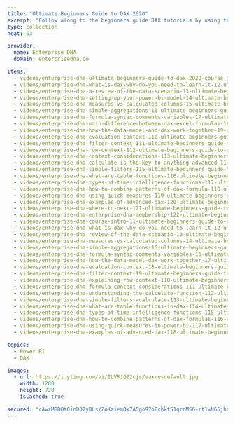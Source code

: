```yaml
---
title: "Ultimate Beginners Guide to DAX 2020"
excerpt: "Follow along to the beginners guide DAX tutorials by using the demo data available for download. Enjoy!"
type: collection
heat: 63

provider:
  name: Enterprise DNA
  domain: enterprisedna.co

items:
  - videos/enterprise-dna-ultimate-beginners-guide-to-dax-2020-course-intro
  - videos/enterprise-dna-what-is-dax-why-do-you-need-to-learn-it-12-ultimate-beginners-guide-to-dax-2020
  - videos/enterprise-dna-a-review-of-the-data-scenario-13-ultimate-beginner-guide-to-dax-2020
  - videos/enterprise-dna-setting-up-your-power-bi-model-14-ultimate-beginner-guide-to-dax-2020
  - videos/enterprise-dna-measures-vs-calculated-columns-15-ultimate-beginners-guide-to-dax-2020
  - videos/enterprise-dna-simple-aggregations-16-ultimate-beginners-guide-to-dax-2020
  - videos/enterprise-dna-formula-syntax-comments-variables-17-ultimate-beginners-guide-to-dax-2020
  - videos/enterprise-dna-main-difference-between-dax-excel-formulas-18-ultimate-beginners-guide-to-dax-2020
  - videos/enterprise-dna-how-the-data-model-and-dax-work-together-19-ultimate-beginners-guide-to-dax-2020
  - videos/enterprise-dna-evaluation-context-110-ultimate-beginners-guide-to-dax-2020
  - videos/enterprise-dna-filter-context-111-ultimate-beginners-guide-to-dax-2020
  - videos/enterprise-dna-row-context-112-ultimate-beginners-guide-to-dax-2020
  - videos/enterprise-dna-context-considerations-113-ultimate-beginners-guide-to-dax-2020
  - videos/enterprise-dna-calculate-is-the-key-to-anything-advanced-114-ultimate-beginners-guide-to-dax-2020
  - videos/enterprise-dna-simple-filters-115-ultimate-beginners-guide-to-dax-2020
  - videos/enterprise-dna-what-are-table-functions-116-ultimate-beginners-guide-to-dax-2020
  - videos/enterprise-dna-types-of-time-intelligence-functions-117-ultimate-beginners-guide-to-dax-2020
  - videos/enterprise-dna-how-to-combine-patterns-of-dax-formula-118-ultimate-beginners-guide-to-dax-2020
  - videos/enterprise-dna-using-quick-measures-119-ultimate-beginners-guide-to-dax-2020
  - videos/enterprise-dna-examples-of-advanced-dax-120-ultimate-beginners-guide-to-dax-2020
  - videos/enterprise-dna-where-to-next-121-ultimate-beginners-guide-to-dax-2020
  - videos/enterprise-dna-enterprise-dna-membership-122-ultimate-beginners-guide-to-dax-2020
  - videos/enterprise-dna-course-intro-11-ultimate-beginners-guide-to-dax-2019
  - videos/enterprise-dna-what-is-dax-why-do-you-need-to-learn-it-12-ultimate-beginner-guide-to-dax-2019
  - videos/enterprise-dna-review-of-the-data-scenario-13-ultimate-beginners-guide-to-dax-2019
  - videos/enterprise-dna-measures-vs-calculated-columns-14-ultimate-beginners-guide-to-dax-2019
  - videos/enterprise-dna-simple-aggregations-15-ultimate-beginners-guide-to-dax-2019
  - videos/enterprise-dna-formula-syntax-comments-variables-16-ultimate-beginners-guide-to-dax-2019
  - videos/enterprise-dna-how-the-data-model-dax-work-together-17-ultimate-beginners-guide-to-dax-2019
  - videos/enterprise-dna-evaluation-context-18-ultimate-beginners-guide-to-dax-2019
  - videos/enterprise-dna-filter-context-19-ultimate-beginners-guide-to-dax-2019
  - videos/enterprise-dna-explaining-row-context-110-ultimate-beginners-guide-to-dax-2019
  - videos/enterprise-dna-formula-context-considerations-111-ultimate-beginners-guide-to-dax-2019
  - videos/enterprise-dna-understanding-the-calculate-function-112-ultimate-beginners-guide-to-dax-2019
  - videos/enterprise-dna-simple-filters-wcalculate-113-ultimate-beginners-guide-to-dax-2019
  - videos/enterprise-dna-what-are-table-functions-in-dax-114-ultimate-beginners-guide-to-dax-2019
  - videos/enterprise-dna-types-of-time-intelligence-functions-115-ultimate-beginners-guide-to-dax-2019
  - videos/enterprise-dna-how-to-combine-patterns-of-dax-formulas-116-ultimate-beginners-guide-to-dax-2019
  - videos/enterprise-dna-using-quick-measures-in-power-bi-117-ultimate-beginners-guide-to-dax-2019
  - videos/enterprise-dna-examples-of-advanced-dax-118-ultimate-beginners-guide-to-dax-2019

topics:
  - Power BI
  - DAX

images:
  - url: https://i.ytimg.com/vi/ILVRJQ22cjs/maxresdefault.jpg
    width: 1280
    height: 720
    isCached: true

secured: "cAwzM8DOt0inD02yBLs/ZoKziemQx7A5go97oFchkt51qrnMS6+rt1wN65jhoQ9G/CTV4R/jdVhncnVuz3fTxzZXrh8RKslNS1cXNXIpXlbMk/lntZ+NdOBEoV6FqU7xNHSkt2AhOvxXEyCJFkZu5350pFWDCCyw5m4fjF+0xJaPTGjHIU8L8P2SrdE5/BxrqAXoiX1c8OKqb4v9x5wkdoQLKPF3TXkUGT4iE3P0lQVxZq+yQ6w/8QIEx3R4jUQMd4j+hGNrJ+agTqi28mjfqOkqnmL2h65uJTIlzZ7qt1Zs2w7mpTK/e8hk09Yy6s1LD/eWSKmg7ZleStWc1Oq5dA==;T/NWqPBmKFj6mQG7Djijkg=="
---
```


